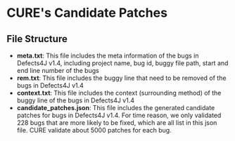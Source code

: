 # CURE's Candidate Patches

## File Structure
* **meta.txt**: This file includes the meta information of the bugs in Defects4J v1.4, including project name, bug id, buggy file path, start and end line number of the bugs
* **rem.txt**: This file includes the buggy line that need to be removed of the bugs in Defects4J v1.4
* **context.txt**: This file includes the context (surrounding method) of the buggy line of the bugs in Defects4J v1.4
* **candidate_patches.json**: This file includes the generated candidate patches for bugs in Defects4J v1.4. For time reason, we only validated 228 bugs that are more likely to be fixed, which are all list in this json file. CURE validate about 5000 patches for each bug.
